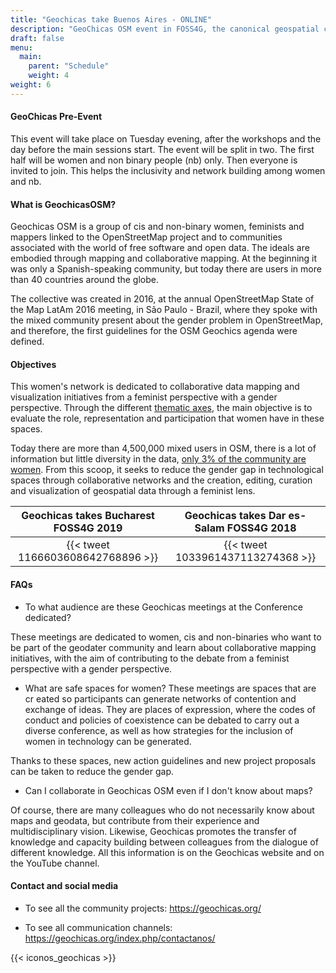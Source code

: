 ```yaml
---
title: "Geochicas take Buenos Aires - ONLINE"
description: "GeoChicas OSM event in FOSS4G, the canonical geospatial conference in 2021."
draft: false
menu:
  main:
    parent: "Schedule"
    weight: 4
weight: 6
---
```


#### GeoChicas Pre-Event

This event will take place on Tuesday evening, after the workshops and the day before the main sessions start. The event will be split in two. The first half will be women and non binary people (nb) only. Then everyone is invited to join. This helps the inclusivity and network building among women and nb.

#### What is GeochicasOSM?

Geochicas OSM is a group of cis and non-binary women, feminists and mappers linked to the OpenStreetMap project and to communities associated with the world of free software and open data. The ideals are embodied through mapping and collaborative mapping. At the beginning it was only a Spanish-speaking community, but today there are users in more than 40 countries around the globe.

The collective was created in 2016, at the annual OpenStreetMap State of the Map LatAm 2016 meeting, in São Paulo - Brazil, where they spoke with the mixed community present about the gender problem in OpenStreetMap, and therefore, the first guidelines for the OSM Geochics agenda were defined.

#### Objectives

This women's network is dedicated to collaborative data mapping and visualization initiatives from a feminist perspective with a gender perspective. Through the different [thematic axes](https://es.wikipedia.org/wiki/Geochicas), the main objective is to evaluate the role, representation and participation that women have in these spaces.

Today there are more than 4,500,000 mixed users in OSM, there is a lot of information but little diversity in the data, [only 3% of the community are women](https://slides.com/geochicasosm/geochicas-csvconf-v4-2019-11#/6). From this scoop, it seeks to reduce the gender gap in technological spaces through collaborative networks and the creation, editing, curation and visualization of geospatial data through a feminist lens.


| Geochicas takes Bucharest FOSS4G 2019|Geochicas takes Dar es-Salam FOSS4G 2018 |
|:------:|:-----------:|
| {{< tweet 1166603608642768896 >}} | {{< tweet 1033961437113274368 >}} |

#### FAQs

- To what audience are these Geochicas meetings at the Conference dedicated?

These meetings are dedicated to women, cis and non-binaries who want to be part of the geodater community and learn about collaborative mapping initiatives, with the aim of contributing to the debate from a feminist perspective with a gender perspective.

- What are safe spaces for women?
These meetings are spaces that are cr
eated so participants can generate networks of contention and exchange of ideas. They are places of expression, where the codes of conduct and policies of coexistence can be debated to carry out a diverse conference, as well as how strategies for the inclusion of women in technology can be generated.

Thanks to these spaces, new action guidelines and new project proposals can be taken to reduce the gender gap.

- Can I collaborate in Geochicas OSM even if I don't know about maps?

Of course, there are many colleagues who do not necessarily know about maps and geodata, but contribute from their experience and multidisciplinary vision. Likewise, Geochicas promotes the transfer of knowledge and capacity building between colleagues from the dialogue of different knowledge. All this information is on the Geochicas website and on the YouTube channel.


#### Contact and social media

- To see all the community projects: https://geochicas.org/

- To see all communication channels: https://geochicas.org/index.php/contactanos/


{{< iconos_geochicas >}}
